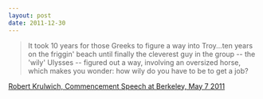 ```yaml
---
layout: post
date: 2011-12-30
---
```


>It took 10 years for those Greeks to figure a way into Troy...ten years on the friggin' beach until finally the cleverest guy in the group -- the 'wily' Ulysses -- figured out a way, involving an oversized horse, which makes you wonder: how wily do you have to be to get a job?

[Robert Krulwich, Commencement Speech at Berkeley, May 7 2011](http://blogs.discovermagazine.com/notrocketscience/2011/05/12/there-are-some-people-who-dont-wait-robert-krulwich-on-the-future-of-journalism/#.XQWyvi2ZPMI)
